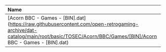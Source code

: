 |Name|Size|
|:---|---:|
|[Acorn BBC - Games - [BIN].dat](https://raw.githubusercontent.com/open-retrogaming-archive/dat-catalog/main/root/basic/TOSEC/Acorn/BBC/Games/[BIN]/Acorn BBC - Games - [BIN].dat)|883|
